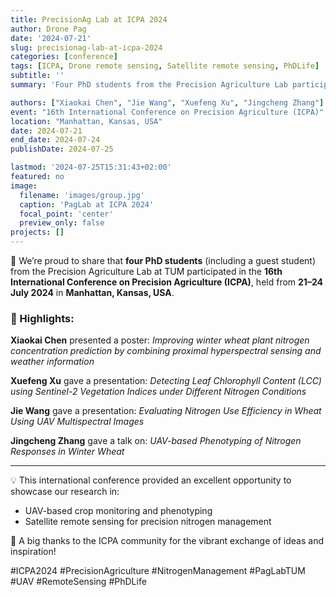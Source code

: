 ```yaml
---
title: PrecisionAg Lab at ICPA 2024
author: Drone Pag
date: '2024-07-21'
slug: precisionag-lab-at-icpa-2024
categories: [conference]
tags: [ICPA, Drone remote sensing, Satellite remote sensing, PhDLife]
subtitle: ''
summary: 'Four PhD students from the Precision Agriculture Lab participated in the 16th ICPA in Kansas, presenting their research on UAV-based phenotyping, hyperspectral sensing, and satellite-based crop monitoring.'

authors: ["Xiaokai Chen", "Jie Wang", "Xuefeng Xu", "Jingcheng Zhang"]
event: "16th International Conference on Precision Agriculture (ICPA)"
location: "Manhattan, Kansas, USA"
date: 2024-07-21
end_date: 2024-07-24
publishDate: 2024-07-25

lastmod: '2024-07-25T15:31:43+02:00'
featured: no
image:
  filename: 'images/group.jpg'
  caption: 'PagLab at ICPA 2024'
  focal_point: 'center'
  preview_only: false
projects: []
---
```


🎉 We’re proud to share that **four PhD students** (including a guest student) from the Precision Agriculture Lab at TUM participated in the **16th International Conference on Precision Agriculture (ICPA)**, held from **21–24 July 2024** in **Manhattan, Kansas, USA**.

### 📢 Highlights:

**Xiaokai Chen** presented a poster: *Improving winter wheat plant nitrogen concentration prediction by combining proximal hyperspectral sensing and weather information*

**Xuefeng Xu** gave a presentation: *Detecting Leaf Chlorophyll Content (LCC) using Sentinel-2 Vegetation Indices under Different Nitrogen Conditions*  

**Jie Wang** gave a presentation: *Evaluating Nitrogen Use Efficiency in Wheat Using UAV Multispectral Images*

**Jingcheng Zhang** gave a talk on: *UAV-based Phenotyping of Nitrogen Responses in Winter Wheat*

---
💡 This international conference provided an excellent opportunity to showcase our research in:
- UAV-based crop monitoring and phenotyping
- Satellite remote sensing for precision nitrogen management  

👏 A big thanks to the ICPA community for the vibrant exchange of ideas and inspiration!  

#ICPA2024 #PrecisionAgriculture #NitrogenManagement #PagLabTUM #UAV #RemoteSensing #PhDLife